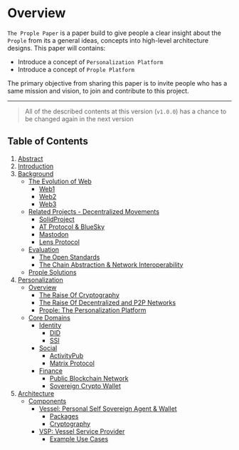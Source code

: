 # Overview

`The Prople Paper` is a paper build to give people a clear insight about the `Prople` from its a general ideas, concepts into high-level architecture designs. This paper will contains:

- Introduce a concept of `Personalization Platform`
- Introduce a concept of `Prople Platform`

The primary objective from sharing this paper is to invite people who has a same mission and vision, to join and contribute to this project.

---

> All of the described contents at this version (`v1.0.0`) has a chance to be changed again in the next version 

## Table of Contents

1. [Abstract](https://github.com/prople/paper/blob/main/the-prople-paper/v1.0.0/abstract.md)
2. [Introduction](https://github.com/prople/paper/blob/main/the-prople-paper/v1.0.0/introduction.md)
3. [Background](https://github.com/prople/paper/blob/main/the-prople-paper/v1.0.0/background.md)
    - [The Evolution of Web](https://github.com/prople/paper/blob/main/the-prople-paper/v1.0.0/background.md#the-evolution-of-web-read---write---own)
        - [Web1](https://github.com/prople/paper/blob/main/the-prople-paper/v1.0.0/background.md#web1---read)
        - [Web2](https://github.com/prople/paper/blob/main/the-prople-paper/v1.0.0/background.md#web2---write)
        - [Web3](https://github.com/prople/paper/blob/main/the-prople-paper/v1.0.0/background.md#web3---own)
    - [Related Projects - Decentralized Movements](https://github.com/prople/paper/blob/main/the-prople-paper/v1.0.0/background.md#related-projects---decentralized-movements)
        - [SolidProject](https://github.com/prople/paper/blob/main/the-prople-paper/v1.0.0/background.md#solidproject)
        - [AT Protocol & BlueSky](https://github.com/prople/paper/blob/main/the-prople-paper/v1.0.0/background.md#at-protocol--bluesky)
        - [Mastodon](https://github.com/prople/paper/blob/main/the-prople-paper/v1.0.0/background.md#mastodon)
        - [Lens Protocol](https://github.com/prople/paper/blob/main/the-prople-paper/v1.0.0/background.md#lens-protocol)
    - [Evaluation](https://github.com/prople/paper/blob/main/the-prople-paper/v1.0.0/background.md#evaluation)
        - [The Open Standards](https://github.com/prople/paper/blob/main/the-prople-paper/v1.0.0/background.md#the-open-standards)
        - [The Chain Abstraction & Network Interoperability](https://github.com/prople/paper/blob/main/the-prople-paper/v1.0.0/background.md#the-chain-abstractions--network-interoperability)
    - [Prople Solutions](https://github.com/prople/paper/blob/main/the-prople-paper/v1.0.0/background.md#prople-solutions)
4. [Personalization](https://github.com/prople/paper/blob/main/the-prople-paper/v1.0.0/personalization.md)
    - [Overview](https://github.com/prople/paper/blob/main/the-prople-paper/v1.0.0/personalization.md#overview)
        - [The Raise Of Cryptography](https://github.com/prople/paper/blob/main/the-prople-paper/v1.0.0/personalization.md#the-raise-of-cryptography)
        - [The Raise Of Decentralized and P2P Networks](https://github.com/prople/paper/blob/main/the-prople-paper/v1.0.0/personalization.md#the-raise-of-decentralized-and-p2p-networks)
        - [Prople: The Personalization Platform](https://github.com/prople/paper/blob/main/the-prople-paper/v1.0.0/personalization.md#prople-the-personalization-platforms)
    - [Core Domains](https://github.com/prople/paper/blob/main/the-prople-paper/v1.0.0/personalization.md#core-domains)
        - [Identity](https://github.com/prople/paper/blob/main/the-prople-paper/v1.0.0/personalization.md#identity)
            - [DID](https://github.com/prople/paper/blob/main/the-prople-paper/v1.0.0/personalization.md#did-decentralized-identity)
            - [SSI](https://github.com/prople/paper/blob/main/the-prople-paper/v1.0.0/personalization.md#ssi-self-sovereign-identity)
        - [Social](https://github.com/prople/paper/blob/main/the-prople-paper/v1.0.0/personalization.md#social)
            - [ActivityPub](https://github.com/prople/paper/blob/main/the-prople-paper/v1.0.0/personalization.md#activitypub)
            - [Matrix Protocol](https://github.com/prople/paper/blob/main/the-prople-paper/v1.0.0/personalization.md#matrix-protocol)
        - [Finance](https://github.com/prople/paper/blob/main/the-prople-paper/v1.0.0/personalization.md#finance)
            - [Public Blockchain Network](https://github.com/prople/paper/blob/main/the-prople-paper/v1.0.0/personalization.md#public-blockchain-network)
            - [Sovereign Crypto Wallet](https://github.com/prople/paper/blob/main/the-prople-paper/v1.0.0/personalization.md#sovereign-crypto-wallet)
5. [Architecture](https://github.com/prople/paper/blob/main/the-prople-paper/v1.0.0/architecture.md)
    - [Components](https://github.com/prople/paper/blob/main/the-prople-paper/v1.0.0/architecture.md#components)
        - [Vessel: Personal Self Sovereign Agent & Wallet](https://github.com/prople/paper/blob/main/the-prople-paper/v1.0.0/architecture.md#vessel-personal-self-sovereign-agent--wallet)
            - [Packages](https://github.com/prople/paper/blob/main/the-prople-paper/v1.0.0/architecture.md#packages)
            - [Cryptography](https://github.com/prople/paper/blob/main/the-prople-paper/v1.0.0/architecture.md#cryptography)
        - [VSP: Vessel Service Provider](https://github.com/prople/paper/blob/main/the-prople-paper/v1.0.0/architecture.md#vsp-vessel-service-provider)
            - [Example Use Cases](https://github.com/prople/paper/blob/main/the-prople-paper/v1.0.0/architecture.md#example-use-cases)